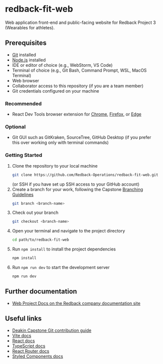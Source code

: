 # redback-fit-web

Web application front-end and public-facing website for Redback Project 3 (Wearables for athletes).

## Prerequisites
- [Git](https://git-scm.com/downloads) installed
- [Node.js](https://nodejs.org/en/download/current) installed
- IDE or editor of choice (e.g., WebStorm, VS Code)
- Terminal of choice (e.g., Git Bash, Command Prompt, WSL, MacOS Terminal)
- Web browser
- Collaborator access to this repository (if you are a team member)
- Git credentials configured on your machine

### Recommended
- React Dev Tools browser extension for [Chrome](https://chrome.google.com/webstore/detail/react-developer-tools/fmkadmapgofadopljbjfkapdkoienihi), [Firefox](https://addons.mozilla.org/en-US/firefox/addon/react-devtools/), or [Edge](https://microsoftedge.microsoft.com/addons/detail/react-developer-tools/gpphkfbcpidddadnkolkpfckpihlkkil)

### Optional
- Git GUI such as GitKraken, SourceTree, GitHub Desktop (if you prefer this over working only with terminal commands)

### Getting Started
1. Clone the repository to your local machine
    ```bash
    git clone https://github.com/Redback-Operations/redback-fit-web.git
    ```
   (or SSH if you have set up SSH access to your GitHub account)
2. Create a branch for your work, following the Capstone [Branching Guidelines](https://verdant-raindrop-f3e404.netlify.app/processes/quality-assurance/git-contributions-guide/#branching-guidelines)
    ```bash
    git branch <branch-name>
    ```
3. Check out your branch
    ```bash
    git checkout <branch-name>
    ```
4. Open your terminal and navigate to the project directory
    ```bash
    cd path/to/redback-fit-web
    ```
5. Run `npm install` to install the project dependencies
    ```bash
   npm install
    ```
6. Run `npm run dev` to start the development server
    ```bash
    npm run dev
    ```

## Further documentation 
- [Web Project Docs on the Redback company documentation site](https://redback-operations.github.io/redback-documentation/docs/category/web--mobile-app-dev)

## Useful links
- [Deakin Capstone Git contribution guide](https://verdant-raindrop-f3e404.netlify.app/processes/quality-assurance/git-contributions-guide/)
- [Vite docs](https://vitejs.dev/guide/)
- [React docs](https://react.dev/)
- [TypeScript docs](https://www.typescriptlang.org/docs/)
- [React Router docs](https://reactrouter.com/)
- [Styled Components docs](https://styled-components.com/)
